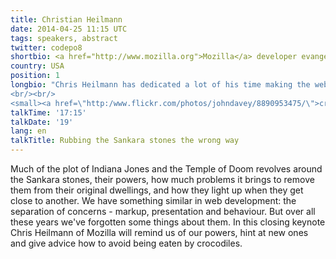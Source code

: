 ```yaml
---
title: Christian Heilmann
date: 2014-04-25 11:15 UTC
tags: speakers, abstract
twitter: codepo8
shortbio: <a href="http://www.mozilla.org">Mozilla</a> developer evangelist
country: USA
position: 1
longbio: "Chris Heilmann has dedicated a lot of his time making the web better. Originally coming from a radio journalism background, he built his first web site from scratch around 1997 and spent the following years working on lots of large, international web sites. He then spent a few years in Yahoo building products and explaining and training people and is now at Mozilla. Chris wrote and contributed to six books on web development and wrote many articles and hundreds of blog posts for Ajaxian, Smashing Magazine, Yahoo, Mozilla, ScriptJunkie and many more.
<br/><br/>
<small><a href=\"http:/www.flickr.com/photos/johndavey/8890953475/\">credits for the pic</a></small>"
talkTime: '17:15'
talkDate: '19'
lang: en
talkTitle: Rubbing the Sankara stones the wrong way
---
```

 
Much of the plot of Indiana Jones and the Temple of Doom revolves around the Sankara stones, their powers, how much problems it brings to remove them from their original dwellings, and how they light up when they get close to another. We have something similar in web development: the separation of concerns - markup, presentation and behaviour. But over all these years we've forgotten some things about them. In this closing keynote Chris Heilmann of Mozilla will remind us of our powers, hint at new ones and give advice how to avoid being eaten by crocodiles. 

